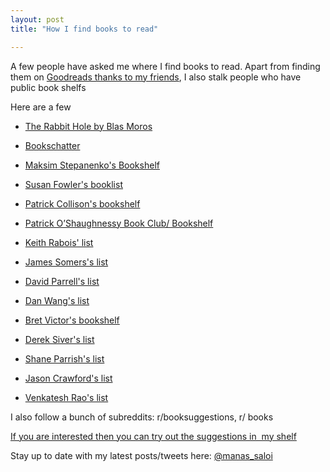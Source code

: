 ```yaml
---
layout: post
title: "How I find books to read"

---
```


A few people have asked me where I find books to read. Apart from finding them on [Goodreads thanks to my friends](https://www.goodreads.com/user/show/9698257-manas-saloi), I also stalk people who have public book shelfs

Here are a few

- [The Rabbit Hole by Blas Moros](https://blas.com/)

- [Bookschatter](https://bookschatter.com/books/)

- [Maksim Stepanenko's Bookshelf](maksim.ms)

- [Susan Fowler's booklist](susanjfowler.com)

- [Patrick Collison's bookshelf](https://patrickcollison.com/bookshelf)

- [Patrick O’Shaughnessy Book Club/ Bookshelf](http://investorfieldguide.com/bookclub/)

- [Keith Rabois' list](https://www.bookadvice.co/keith-rabois.html)

- [James Somers's list](http://jsomers.net/#books)

- [David Parrell's list](perell.com)

- [Dan Wang's list](danwang.co)

- [Bret Victor's bookshelf](http://worrydream.com/Shelf2015/)

- [Derek Siver's list](https://sive.rs/book)

- [Shane Parrish's list](https://fs.blog/reading-2020/)

- [Jason Crawford's list](https://rootsofprogress.org/bibliography)

- [Venkatesh Rao's list](https://www.ribbonfarm.com/now-reading/)

I also follow a bunch of subreddits: r/booksuggestions, r/ books

[If you are interested then you can try out the suggestions in  my shelf](https://manassaloi.com/bookshelf/)

Stay up to date with my latest posts/tweets here: [@manas_saloi](http://twitter.com/manas_saloi)
